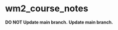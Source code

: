 # wm2_course_notes

<strong>DO NOT Update main branch.</strong>
<strong>Update main branch.</strong>
